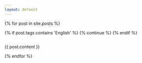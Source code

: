 ```yaml
---
layout: default
---
```


<div>
{% for post in site.posts %}

{% if post.tags contains 'English' %}
  {% continue %}
{% endif %}

<article class="tile" itemscope itemtype="http://schema.org/Article">

  <h2 class="post-title" itemprop="name"></h2>
  
  <div> {{ post.content }} </div>

</article>
  
{% endfor %}
</div>

